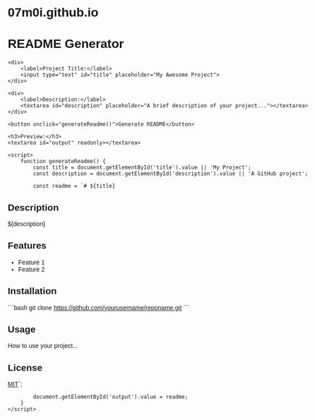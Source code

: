 # 07m0i.github.io
<!DOCTYPE html>
<html>
<head>
    <title>README Generator</title>
    <style>
        body { font-family: Arial, sans-serif; max-width: 800px; margin: 0 auto; padding: 20px; }
        textarea { width: 100%; height: 300px; margin: 10px 0; }
        button { background: #2ea44f; color: white; border: none; padding: 10px 15px; cursor: pointer; }
        button:hover { background: #22863a; }
    </style>
</head>
<body>
    <h1>README Generator</h1>
    
    <div>
        <label>Project Title:</label>
        <input type="text" id="title" placeholder="My Awesome Project">
    </div>
    
    <div>
        <label>Description:</label>
        <textarea id="description" placeholder="A brief description of your project..."></textarea>
    </div>
    
    <button onclick="generateReadme()">Generate README</button>
    
    <h3>Preview:</h3>
    <textarea id="output" readonly></textarea>
    
    <script>
        function generateReadme() {
            const title = document.getElementById('title').value || 'My Project';
            const description = document.getElementById('description').value || 'A GitHub project';
            
            const readme = `# ${title}

## Description
${description}

## Features
- Feature 1
- Feature 2

## Installation
\`\`\`bash
git clone https://github.com/yourusername/reponame.git
\`\`\`

## Usage
How to use your project...

## License
[MIT](https://choosealicense.com/licenses/mit/)`;
            
            document.getElementById('output').value = readme;
        }
    </script>
</body>
</html>
